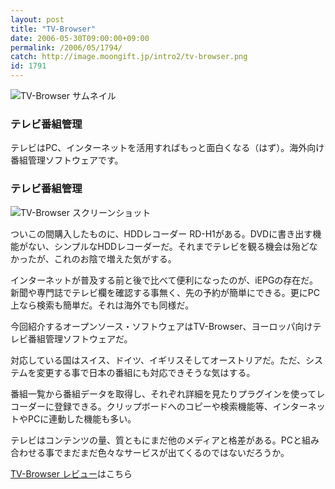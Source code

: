 ```yaml
---
layout: post
title: "TV-Browser"
date: 2006-05-30T09:00:00+09:00
permalink: /2006/05/1794/
catch: http://image.moongift.jp/intro2/tv-browser.png
id: 1791
---
```

 ![TV-Browser サムネイル](http://image.moongift.jp/intro2/tv-browser.t.png "TV-Browser サムネイル")
  

### テレビ番組管理
  
テレビはPC、インターネットを活用すればもっと面白くなる（はず）。海外向け番組管理ソフトウェアです。  
<!--more-->  

### テレビ番組管理
  

![TV-Browser スクリーンショット](http://image.moongift.jp/intro2/tv-browser.png "TV-Browser スクリーンショット")

  

ついこの間購入したものに、HDDレコーダー RD-H1がある。DVDに書き出す機能がない、シンプルなHDDレコーダーだ。それまでテレビを観る機会は殆どなかったが、これのお陰で増えた気がする。

  

インターネットが普及する前と後で比べて便利になったのが、iEPGの存在だ。新聞や専門誌でテレビ欄を確認する事無く、先の予約が簡単にできる。更にPC上なら検索も簡単だ。それは海外でも同様だ。

  

今回紹介するオープンソース・ソフトウェアはTV-Browser、ヨーロッパ向けテレビ番組管理ソフトウェアだ。

  

対応している国はスイス、ドイツ、イギリスそしてオーストリアだ。ただ、システムを変更する事で日本の番組にも対応できそうな気はする。

  

番組一覧から番組データを取得し、それぞれ詳細を見たりプラグインを使ってレコーダーに登録できる。クリップボードへのコピーや検索機能等、インターネットやPCに連動した機能も多い。

  

テレビはコンテンツの量、質ともにまだ他のメディアと格差がある。PCと組み合わせる事でまだまだ色々なサービスが出てくるのではないだろうか。

  

[TV-Browser レビュー](http://oss.moongift.jp/review/i-1799.html)はこちら

